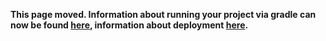 **This page moved. Information about running your project via gradle can now be found [here](https://libgdx.com/dev/import_and_running/#command-line), information about deployment [here](https://github.com/libgdx/libgdx/wiki/Deploying-your-application).**